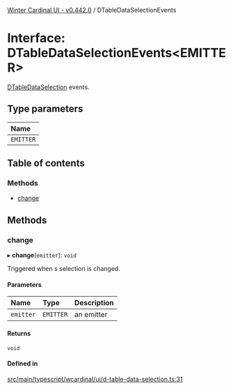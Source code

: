[Winter Cardinal UI - v0.442.0](../index.md) / DTableDataSelectionEvents

# Interface: DTableDataSelectionEvents\<EMITTER\>

[DTableDataSelection](DTableDataSelection.md) events.

## Type parameters

| Name |
| :------ |
| `EMITTER` |

## Table of contents

### Methods

- [change](DTableDataSelectionEvents.md#change)

## Methods

### change

▸ **change**(`emitter`): `void`

Triggered when s selection is changed.

#### Parameters

| Name | Type | Description |
| :------ | :------ | :------ |
| `emitter` | `EMITTER` | an emitter |

#### Returns

`void`

#### Defined in

[src/main/typescript/wcardinal/ui/d-table-data-selection.ts:31](https://github.com/winter-cardinal/winter-cardinal-ui/blob/v0.442.0/src/main/typescript/wcardinal/ui/d-table-data-selection.ts#L31)
